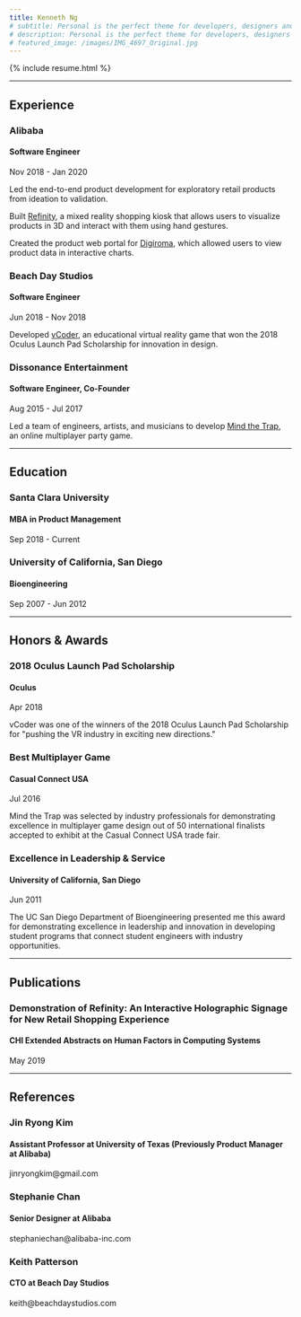 ```yaml
---
title: Kenneth Ng
# subtitle: Personal is the perfect theme for developers, designers and other creatives.
# description: Personal is the perfect theme for developers, designers and other creatives.
# featured_image: /images/IMG_4697_Original.jpg
---
```


{% include resume.html %}

---

## Experience

### Alibaba

#### Software Engineer

<caption>Nov 2018 - Jan 2020</caption>

Led the end-to-end product development for exploratory retail products from ideation to validation. 

Built [Refinity](/refinity), a mixed reality shopping kiosk that allows users to visualize products in 3D and interact with them using hand gestures. 

Created the product web portal for [Digiroma](/digiroma), which allowed users to view product data in interactive charts. 

### Beach Day Studios

#### Software Engineer

<caption>Jun 2018 - Nov 2018</caption>

Developed [vCoder](/vcoder), an educational virtual reality game that won the 2018 Oculus Launch Pad Scholarship for innovation in design.

### Dissonance Entertainment

#### Software Engineer, Co-Founder

<caption>Aug 2015 - Jul 2017</caption>

Led a team of engineers, artists, and musicians to develop [Mind the Trap](/mind-the-trap), an online multiplayer party game. 

---

## Education

### Santa Clara University

#### MBA in Product Management

<caption>Sep 2018 - Current</caption>

### University of California, San Diego

#### Bioengineering

<caption>Sep 2007 - Jun 2012</caption>

---

## Honors & Awards

### 2018 Oculus Launch Pad Scholarship 

#### Oculus

<caption>Apr 2018</caption>

vCoder was one of the winners of the 2018 Oculus Launch Pad Scholarship for "pushing the VR industry in exciting new directions."

### Best Multiplayer Game

#### Casual Connect USA

<caption>Jul 2016</caption>

Mind the Trap was selected by industry professionals for demonstrating excellence in multiplayer game design out of 50 international finalists accepted to exhibit at the Casual Connect USA trade fair.

### Excellence in Leadership & Service

#### University of California, San Diego

<caption>Jun 2011</caption>

The UC San Diego Department of Bioengineering presented me this award for demonstrating excellence in leadership and innovation in developing student programs that connect student engineers with industry opportunities.

---

## Publications

### Demonstration of Refinity: An Interactive Holographic Signage for New Retail Shopping Experience

#### CHI Extended Abstracts on Human Factors in Computing Systems

<caption>May 2019</caption>

--- 

## References

### Jin Ryong Kim

#### Assistant Professor at University of Texas (Previously Product Manager at Alibaba)

<caption>jinryongkim@gmail.com</caption>

### Stephanie Chan

#### Senior Designer at Alibaba

<caption>stephaniechan@alibaba-inc.com</caption>

### Keith Patterson

#### CTO at Beach Day Studios

<caption>keith@beachdaystudios.com</caption>

